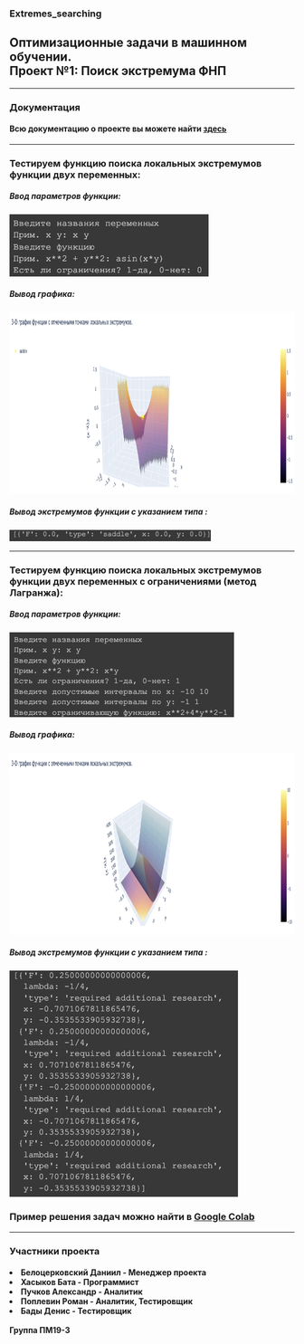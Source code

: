 ### Extremes_searching 
<html>
	<body>
		<h2>Оптимизационные задачи в машинном обучении. <br>Проект №1: Поиск экстремума ФНП</h2>
		<hr>
		<h3>Документация</h3>
		<h4>Всю документацию о проекте вы можете найти <a href = "Documentation.pdf">здесь</a></h4>
		<hr>
		<h3>Тестируем функцию поиска локальныx экстремумов функции двух переменных: </h3>
		<h5>Ввод параметров функции: </h5> 
		<img src="Images/extremas1.1.png"
		     height="110px">
		<h5>Вывод графика: </h5> 
		<img src="Images/extremas1.2.png"
		     height="322px">
		<h5>Вывод экстремумов функции с указанием типа : </h5> 
		<img src="Images/extremas1.3.png"
		     height="20px">
		<hr>
		<h3>Тестируем функцию поиска локальных экстремумов функции двух переменных с ограничениями (метод Лагранжа): </h3>
		<h5>Ввод параметров функции: </h5> 
		<img src="Images/lagrange1.1.png"
		     height="150px">
		<h5>Вывод графика: </h5> 
		<img src="Images/lagrange1.2.png"
		     height="322px">
		<h5>Вывод экстремумов функции с указанием типа : </h5> 
		<img src="Images/lagrange1.3.png"
		     height="400px">
		<h3>Пример решения задач можно найти в <a href="https://colab.research.google.com/drive/1xLtdHvt_uzSe5WTcJyDnWl29NNuvlmEE?usp=sharing">Google Colab</a> </h3>
		<hr>
		<h3>Участники проекта</h3>
		<h4>
		<li>Белоцерковский Даниил - Менеджер проектa</li>
		<li>Хасыков Бата - Программист</li>
		<li>Пучков Александр - Аналитик</li>
		<li>Поплевин Роман - Аналитик, Тестировщик</li>
		<li>Бады Денис - Тестировщик</li>
		<br>
		Группа ПМ19-3
		</h4>
  </body>

</html>
